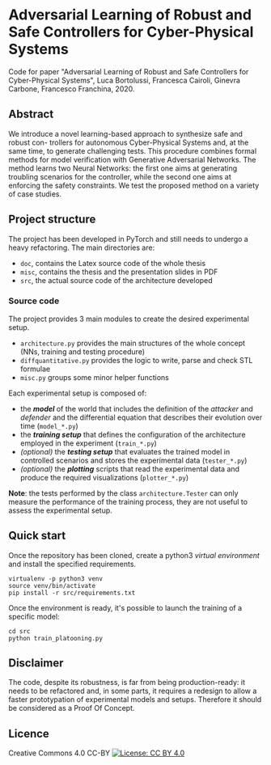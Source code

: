 # Adversarial Learning of Robust and Safe Controllers for Cyber-Physical Systems 

Code for paper "Adversarial Learning of Robust and Safe Controllers for Cyber-Physical Systems", Luca Bortolussi, Francesca Cairoli, Ginevra Carbone, Francesco Franchina, 2020.

## Abstract
We introduce a novel learning-based approach to synthesize safe and robust con- trollers for autonomous Cyber-Physical Systems and, at the same time, to generate challenging tests. This procedure combines formal methods for model verification with Generative Adversarial Networks. The method learns two Neural Networks: the first one aims at generating troubling scenarios for the controller, while the second one aims at enforcing the safety constraints. We test the proposed method on a variety of case studies.

## Project structure
The project has been developed in PyTorch and still needs to undergo a heavy refactoring.
The main directories are:
- `doc`, contains the Latex source code of the whole thesis
- `misc`, contains the thesis and the presentation slides in PDF
- `src`, the actual source code of the architecture developed

### Source code
The project provides 3 main modules to create the desired experimental setup.
- `architecture.py` provides the main structures of the whole concept (NNs, training and testing procedure)
- `diffquantitative.py` provides the logic to write, parse and check STL formulae
- `misc.py` groups some minor helper functions

Each experimental setup is composed of:
- the _**model**_ of the world that includes the definition of the _attacker_ and _defender_ and the differential equation that describes their evolution over time (`model_*.py`)
- the _**training setup**_ that defines the configuration of the architecture employed in the experiment (`train_*.py`)
- _(optional)_ the _**testing setup**_ that evaluates the trained model in controlled scenarios and stores the experimental data (`tester_*.py`)
- _(optional)_ the _**plotting**_ scripts that read the experimental data and produce the required visualizations (`plotter_*.py`)

**Note**: the tests performed by the class `architecture.Tester` can only measure the performance of the training process, they are not useful to assess the experimental setup.

## Quick start
Once the repository has been cloned, create a python3 _virtual environment_ and install the specified requirements.
```
virtualenv -p python3 venv
source venv/bin/activate
pip install -r src/requirements.txt
```
Once the environment is ready, it's possible to launch the training of a specific model:
```
cd src
python train_platooning.py
```


## Disclaimer
The code, despite its robustness, is far from being production-ready: it needs to be refactored and, in some parts, it requires a redesign to allow a faster prototypation of experimental models and setups. Therefore it should be considered as a Proof Of Concept.

## Licence
Creative Commons 4.0 CC-BY
[![License: CC BY 4.0](https://licensebuttons.net/l/by/4.0/80x15.png)](https://creativecommons.org/licenses/by/4.0/)
